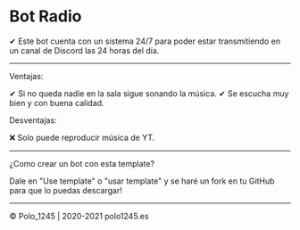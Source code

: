 # Bot Radio 

✔ Este bot cuenta con un sistema 24/7 para poder estar transmitiendo en un canal de Discord las 24 horas del día.

--------------------------------------------------------------------------

Ventajas: 

✔ Si no queda nadie en la sala sigue sonando la música. 
✔ Se escucha muy bien y con buena calidad. 

Desventajas: 

❌ Solo puede reproducir música de YT.

--------------------------------------------------------------------------

¿Como crear un bot con esta template?

Dale en "Use template" o "usar template" y se haré un fork en tu GitHub para que lo puedas descargar!

--------------------------------------------------------------------------

©️ Polo_1245 | 2020-2021 polo1245.es
